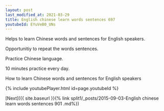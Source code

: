 ```yaml
---
layout: post
last_modified_at: 2021-03-29
title: English chinese learn words sentences 697 
youtubeId: EYuVeB0_UNs
---
```

 
 
Helps to learn Chinese words and sentences for English speakers.

Opportunitiy to repeat the words sentences. 

Practice Chinese language. 
 
10 minutes practice every day. 
 
How to learn Chinese words and sentences for English speakers 
 
{% include youtubePlayer.html id=page.youtubeId %}
 
 
[Next]({{ site.baseurl }}{% link  split1/_posts/2015-09-03-English chinese learn words sentences 901 .md%})
 
